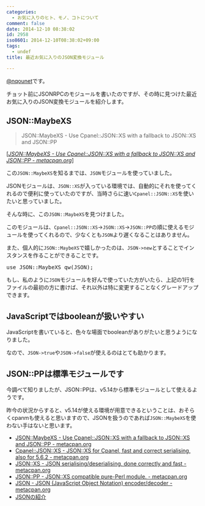 ```yaml
---
categories:
  - お気に入りのヒト、モノ、コトについて
comment: false
date: 2014-12-10 08:38:02
id: 2958
iso8601: 2014-12-10T08:38:02+09:00
tags:
  - undef
title: 最近お気に入りのJSON変換モジュール

---
```


<p><a href="https://twitter.com/nqounet">@nqounet</a>です。</p>

<p>チョット前にJSONRPCのモジュールを書いたのですが、その時に見つけた最近お気に入りのJSON変換モジュールを紹介します。</p>



<h2>JSON::MaybeXS</h2>

<blockquote cite="https://metacpan.org/pod/JSON::MaybeXS" title="JSON::MaybeXS - Use Cpanel::JSON::XS with a fallback to JSON::XS and JSON::PP - metacpan.org" class="blockquote"><p>JSON::MaybeXS - Use Cpanel::JSON::XS with a fallback to JSON::XS and JSON::PP</p></blockquote>

<div class="cite">[<cite><a href="https://metacpan.org/pod/JSON::MaybeXS">JSON::MaybeXS - Use Cpanel::JSON::XS with a fallback to JSON::XS and JSON::PP - metacpan.org</a></cite>]</div>

<p>この<code>JSON::MaybeXS</code>を知るまでは、<code>JSON</code>モジュールを使っていました。</p>

<p>JSONモジュールは、<code>JSON::XS</code>が入っている環境では、自動的にそれを使ってくれるので便利に使っていたのですが、当時さらに速い<code>Cpanel::JSON::XS</code>を使いたいと思っていました。</p>

<p>そんな時に、この<code>JSON::MaybeXS</code>を見つけました。</p>

<p>このモジュールは、<code>Cpanel::JSON::XS</code>→<code>JSON::XS</code>→<code>JSON::PP</code>の順に使えるモジュールを使ってくれるので、少なくとも<code>JSON</code>より遅くなることはありません。</p>

<p>また、個人的に<code>JSON::MaybeXS</code>で嬉しかったのは、<code>JSON-&gt;new</code>とすることでインスタンスを作ることができることです。</p>

<pre class="lang:perl">
use JSON::MaybeXS qw(JSON);
</pre>

<p>もし、私のように<code>JSON</code>モジュールを好んで使っていた方がいたら、上記の1行をファイルの最初の方に書けば、それ以外は特に変更することなくグレードアップできます。</p>

<h2>JavaScriptではbooleanが扱いやすい</h2>

<p>JavaScriptを書いていると、色々な場面でbooleanがありがたいと思うようになりました。</p>

<p>なので、<code>JSON-&gt;true</code>や<code>JSON-&gt;false</code>が使えるのはとても助かります。</p>

<h2>JSON::PPは標準モジュールです</h2>

<p>今調べて知りましたが、JSON::PPは、v5.14から標準モジュールとして使えるようです。</p>

<p>昨今の状況からすると、v5.14が使える環境が用意できるということは、おそらくcpanmも使えると思いますので、JSONを扱うのであれば<code>JSON::MaybeXS</code>を使わない手はないと思います。</p>

<ul>
<li><a href="https://metacpan.org/pod/JSON::MaybeXS">JSON::MaybeXS - Use Cpanel::JSON::XS with a fallback to JSON::XS and JSON::PP - metacpan.org</a></li>
<li><a href="https://metacpan.org/pod/Cpanel::JSON::XS">Cpanel::JSON::XS - JSON::XS for Cpanel, fast and correct serialising, also for 5.6.2 - metacpan.org</a></li>
<li><a href="https://metacpan.org/pod/JSON::XS">JSON::XS - JSON serialising/deserialising, done correctly and fast - metacpan.org</a></li>
<li><a href="https://metacpan.org/pod/JSON::PP">JSON::PP - JSON::XS compatible pure-Perl module. - metacpan.org</a></li>
<li><a href="https://metacpan.org/pod/JSON">JSON - JSON (JavaScript Object Notation) encoder/decoder - metacpan.org</a></li>
<li><a href="http://www.json.org/json-ja.html">JSONの紹介</a></li>
</ul>
    	